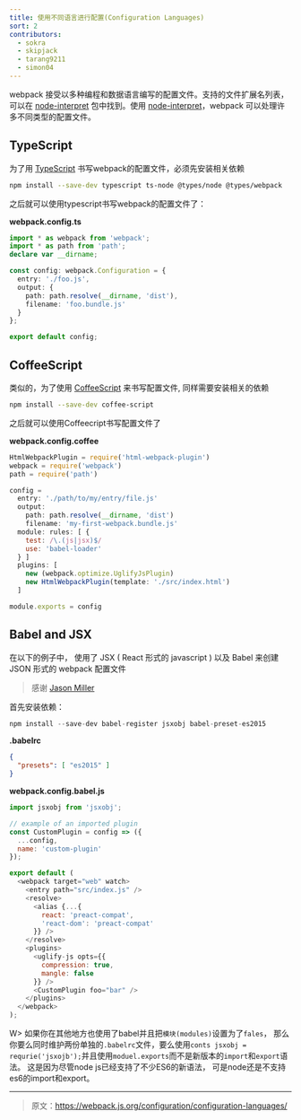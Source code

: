 ```yaml
---
title: 使用不同语言进行配置(Configuration Languages)
sort: 2
contributors:
  - sokra
  - skipjack
  - tarang9211
  - simon04
---
```


webpack 接受以多种编程和数据语言编写的配置文件。支持的文件扩展名列表，可以在 [node-interpret](https://github.com/js-cli/js-interpret) 包中找到。使用 [node-interpret](https://github.com/js-cli/js-interpret)，webpack 可以处理许多不同类型的配置文件。


## TypeScript

为了用 [TypeScript](http://www.typescriptlang.org/) 书写webpack的配置文件，必须先安装相关依赖

``` bash
npm install --save-dev typescript ts-node @types/node @types/webpack
```

之后就可以使用typescript书写webpack的配置文件了：

__webpack.config.ts__

```typescript
import * as webpack from 'webpack';
import * as path from 'path';
declare var __dirname;

const config: webpack.Configuration = {
  entry: './foo.js',
  output: {
    path: path.resolve(__dirname, 'dist'),
    filename: 'foo.bundle.js'
  }
};

export default config;
```


## CoffeeScript

类似的，为了使用 [CoffeeScript](http://coffeescript.org/) 来书写配置文件, 同样需要安装相关的依赖

``` bash
npm install --save-dev coffee-script
```

之后就可以使用Coffeecript书写配置文件了

__webpack.config.coffee__

```javascript
HtmlWebpackPlugin = require('html-webpack-plugin')
webpack = require('webpack')
path = require('path')

config =
  entry: './path/to/my/entry/file.js'
  output:
    path: path.resolve(__dirname, 'dist')
    filename: 'my-first-webpack.bundle.js'
  module: rules: [ {
    test: /\.(js|jsx)$/
    use: 'babel-loader'
  } ]
  plugins: [
    new (webpack.optimize.UglifyJsPlugin)
    new HtmlWebpackPlugin(template: './src/index.html')
  ]

module.exports = config
```


## Babel and JSX

在以下的例子中， 使用了 JSX ( React 形式的 javascript ) 以及 Babel 来创建 JSON 形式的 webpack 配置文件

> 感谢 [Jason Miller](https://twitter.com/_developit/status/769583291666169862)

首先安装依赖：

``` js
npm install --save-dev babel-register jsxobj babel-preset-es2015
```

__.babelrc__

``` json
{
  "presets": [ "es2015" ]
}
```

__webpack.config.babel.js__

``` js
import jsxobj from 'jsxobj';

// example of an imported plugin
const CustomPlugin = config => ({
  ...config,
  name: 'custom-plugin'
});

export default (
  <webpack target="web" watch>
    <entry path="src/index.js" />
    <resolve>
      <alias {...{
        react: 'preact-compat',
        'react-dom': 'preact-compat'
      }} />
    </resolve>
    <plugins>
      <uglify-js opts={{
        compression: true,
        mangle: false
      }} />
      <CustomPlugin foo="bar" />
    </plugins>
  </webpack>
);
```
W> 如果你在其他地方也使用了babel并且把`模块(modules)`设置为了`fales`， 那么你要么同时维护两份单独的`.babelrc`文件，要么使用`conts jsxobj = requrie('jsxojb');`并且使用`moduel.exports`而不是新版本的`import`和`export`语法。 这是因为尽管node js已经支持了不少ES6的新语法， 可是node还是不支持es6的import和export。

***

> 原文：https://webpack.js.org/configuration/configuration-languages/
